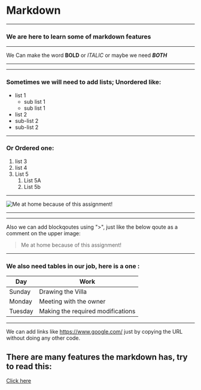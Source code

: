 # Markdown 
***
### We are here to learn some of markdown features
***
We Can make the word **BOLD** or *ITALIC* or maybe we need ***BOTH*** 
***
***
### Sometimes we will need to add lists; **Unordered** like:
* list 1 
  * sub list 1 
  * sub list 1
* list 2 
 * sub-list 2 
 * sub-list 2
 *** 
### Or **Ordered** one:
1. list 3 
1. list 4
1. List 5
   1. List 5A
   1. List 5b
***
![Me at home because of this assignment!](https://thumbs.dreamstime.com/b/sleepy-programmer-feeling-exhausted-office-tired-everything-upset-tired-programming-specialist-sitting-tired-86410340.jpg)
***
***
Also we can add blockqoutes using ">", just like the below qoute as a comment on the upper image:
> Me at home because of this assignment!
***
### We also need tables in our job, here is a one :

Day          | Work
------------ | -------------
Sunday       | Drawing the Villa
Monday       | Meeting with the owner
Tuesday | Making the required modifications

***
We can add links like https://www.google.com/ just by copying the URL without doing any other code.


## There are many features the markdown has, try to read this:
[Click here](https://guides.github.com/features/mastering-markdown/)
















